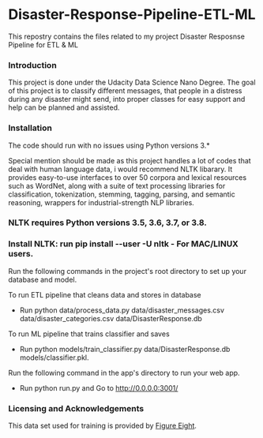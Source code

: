 # Disaster-Response-Pipeline-ETL-ML
This repostry contains the files related to my project Disaster Resposnse Pipeline for ETL & ML


### Introduction

This project is done under the Udacity Data Science Nano Degree.
The goal of this project is to classify different messages, that people in a distress during any disaster might send, into proper classes for easy support and help can be planned and assisted.

### Installation

The code should run with no issues using Python versions 3.* 

Special mention should be made as this project handles a lot of codes that deal with human language data, i would recommend NLTK libarary. It provides easy-to-use interfaces to over 50 corpora and lexical resources such as WordNet, along with a suite of text processing libraries for classification, tokenization, stemming, tagging, parsing, and semantic reasoning, wrappers for industrial-strength NLP libraries.

### NLTK requires Python versions 3.5, 3.6, 3.7, or 3.8.

### Install NLTK: run pip install --user -U nltk - For MAC/LINUX users.

Run the following commands in the project's root directory to set up your database and model.

To run ETL pipeline that cleans data and stores in database 

 - Run python data/process_data.py data/disaster_messages.csv data/disaster_categories.csv data/DisasterResponse.db


To run ML pipeline that trains classifier and saves 

- Run python models/train_classifier.py data/DisasterResponse.db models/classifier.pkl.


Run the following command in the app's directory to run your web app. 

 - Run python run.py and Go to http://0.0.0.0:3001/

### Licensing and Acknowledgements

This data set used for training is provided by [Figure Eight](https://appen.com/datasets/combined-disaster-response-data/).
